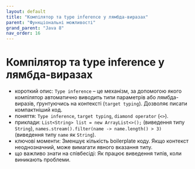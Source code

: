 ```yaml
---
layout: default
title: "Компілятор та type inference у лямбда-виразах"
parent: "Функціональні можливості"
grand_parent: "Java 8"
nav_order: 16
---
```


# Компілятор та type inference у лямбда-виразах

*   короткий опис: `Type inference` – це механізм, за допомогою якого компілятор автоматично виводить типи параметрів або лямбда-виразів, ґрунтуючись на контексті (`target typing`). Дозволяє писати компактніший код.
*   поняття: `Type inference`, `target typing`, `diamond operator` (`<>`).
*   приклади: `List<String> list = new ArrayList<>();` (виведення типу `String`), `names.stream().filter(name -> name.length() > 3)` (виведення типу `name` як `String`).
*   ключові моменти: Зменшує кількість boilerplate коду. Якщо контекст неоднозначний, може вимагати явного вказання типу.
*   що важливо знати на співбесіді: Як працює виведення типів, коли виникають проблеми.
